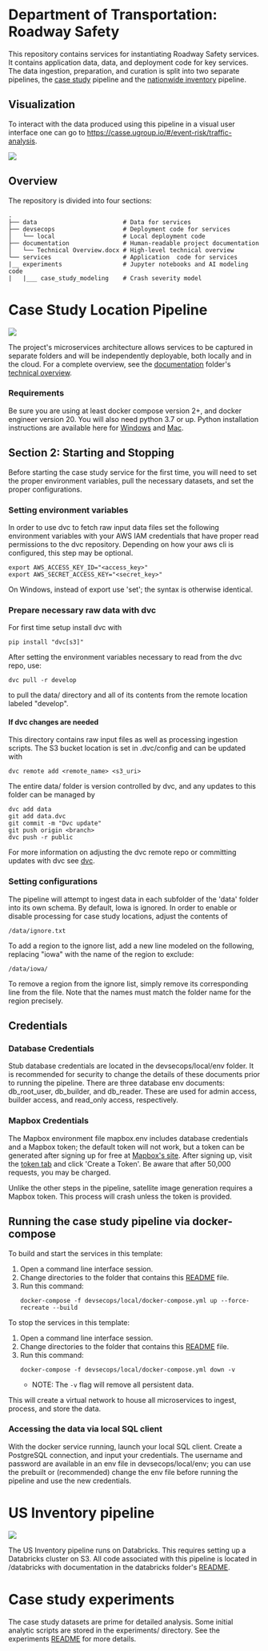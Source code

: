 # Department of Transportation: Roadway Safety

This repository contains services for instantiating Roadway Safety services. It contains application data, data, and deployment code for key services. The data ingestion, preparation, and curation is split into two separate pipelines, the [case study](#requirements) pipeline and the [nationwide inventory](#requirements) pipeline.

## Visualization

To interact with the data produced using this pipeline in a visual user interface one can go to https://casse.ugroup.io/#/event-risk/traffic-analysis.

![](documentation/casse.png)


## Overview
The repository is divided into four sections:

```
.
├── data                        # Data for services
├── devsecops                   # Deployment code for services
│   └── local                   # Local deployment code
├── documentation               # Human-readable project documentation
│   └── Technical Overview.docx # High-level technical overview
└── services                    # Application  code for services
|__ experiments                 # Jupyter notebooks and AI modeling code
|   |___ case_study_modeling    # Crash severity model
```


# Case Study Location Pipeline

![](documentation/case_study_pipeline.jpeg)

The project's microservices architecture allows services to be captured in separate folders and will be independently deployable, both locally and in the cloud. For a complete overview, see the [documentation](documentation) folder's [technical overview](technical_overview.docx).

### Requirements

Be sure you are using at least docker compose version 2+, and docker engineer version 20. You will also need python 3.7 or up. Python installation instructions are available here for [Windows](https://docs.python-guide.org/starting/install3/win/) and [Mac](https://docs.python-guide.org/starting/install3/osx/).

## Section 2: Starting and Stopping

Before starting the case study service for the first time, you will need to set the proper environment variables, pull the necessary datasets, and set the proper configurations.

### Setting environment variables
In order to use dvc to fetch raw input data files set the following environment variables with your AWS IAM credentials that have proper read permissions to the dvc repository. Depending on how your aws cli is configured, this step may be optional.

    export AWS_ACCESS_KEY_ID="<access_key>"
    export AWS_SECRET_ACCESS_KEY="<secret_key>"

On Windows, instead of export use 'set'; the syntax is otherwise identical.

### Prepare necessary raw data with dvc
For first time setup install dvc with

    pip install "dvc[s3]"

After setting the environment variables necessary to read from the dvc repo, use:

    dvc pull -r develop

to pull the data/ directory and all of its contents from the remote location labeled "develop". 

#### If dvc changes are needed
This directory contains raw input files as well as processing ingestion scripts. The S3 bucket location is set in .dvc/config and can be updated with

    dvc remote add <remote_name> <s3_uri>

The entire data/ folder is version controlled by dvc, and any updates to this folder can be managed by

    dvc add data
    git add data.dvc
    git commit -m "Dvc update"
    git push origin <branch>
    dvc push -r public

For more information on adjusting the dvc remote repo or committing updates with dvc see [dvc](https://dvc.org/doc/start/data-management).

### Setting configurations

The pipeline will attempt to ingest data in each subfolder of the 'data' folder into its own schema. By default, Iowa is ignored.
In order to enable or disable processing for case study locations, adjust the contents of

    /data/ignore.txt
	
To add a region to the ignore list, add a new line modeled on the following, replacing "iowa" with the name of the region to exclude:
	
	/data/iowa/

To remove a region from the ignore list, simply remove its corresponding line from the file. Note that the names must match the folder name for the region precisely.

## Credentials
### Database Credentials
Stub database credentials are located in the devsecops/local/env folder. It is recommended for security to change the details of these documents prior to running the pipeline. There are three database env documents: db_root_user, db_builder, and db_reader. These are used for admin access, builder access, and read_only access, respectively.

### Mapbox Credentials
The Mapbox environment file mapbox.env includes database credentials and a Mapbox token; the default token will not work, but a token can be generated after signing up for free at [Mapbox's site](https://account.mapbox.com/auth/signup). After signing up, visit the [token tab](https://account.mapbox.com/access-tokens/) and click 'Create a Token'. Be aware that after 50,000 requests, you may be charged.

Unlike the other steps in the pipeline, satellite image generation requires a Mapbox token. This process will crash unless the token is provided.

## Running the case study pipeline via docker-compose
To build and start the services in this template:

1. Open a command line interface session.
2. Change directories to the folder that contains this [README](README.md) file.
3. Run this command:
    ```
    docker-compose -f devsecops/local/docker-compose.yml up --force-recreate --build
    ```

To stop the services in this template:

1. Open a command line interface session.
2. Change directories to the folder that contains this [README](README.md) file.
3. Run this command:
    ```
    docker-compose -f devsecops/local/docker-compose.yml down -v
    ```
    * NOTE: The `-v` flag will remove all persistent data.

This will create a virtual network to house all microservices to ingest, process, and store the data.

### Accessing the data via local SQL client
With the docker service running, launch your local SQL client. Create a PostgreSQL connection, and input your credentials. The username and password are available in an env file in devsecops/local/env; you can use the prebuilt or (recommended) change the env file before running the pipeline and use the new credentials.

# US Inventory pipeline

![](documentation/us_inventory_pipeline.jpeg)

The US Inventory pipeline runs on Databricks. This requires setting up a Databricks cluster on S3. All code associated with this pipeline is located in
    /databricks
with documentation in the databricks folder's [README](/databricks/README.md).

# Case study experiments

The case study datasets are prime for detailed analysis. Some initial analytic scripts are stored in the experiments/ directory. See the experiments [README](experiments/README.md) for more details.
